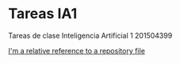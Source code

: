 # Tareas IA1
Tareas de clase Inteligencia Artificial 1
201504399

[I'm a relative reference to a repository file](https://marielosh.github.io/Tareas_IA1/01_reflex_agent.html)

